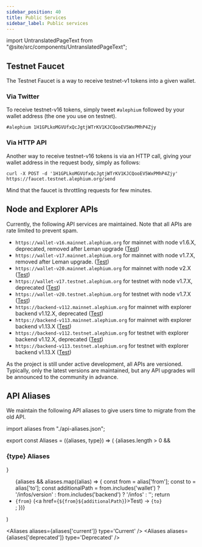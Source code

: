 ```yaml
---
sidebar_position: 40
title: Public Services
sidebar_label: Public services
---
```


import UntranslatedPageText from "@site/src/components/UntranslatedPageText";

<UntranslatedPageText />

## Testnet Faucet

The Testnet Faucet is a way to receive testnet-v1 tokens into a given wallet.

### Via Twitter

To receive testnet-v16 tokens, simply tweet `#alephium` followed by your wallet address (the one you use on testnet).

```
#alephium 1H1GPLkoMGVUfxQcJgtjWTrKV1KJCQooEV5WxPMhP4Zjy
```

### Via HTTP API

Another way to receive testnet-v16 tokens is via an HTTP call, giving your wallet address in the request body, simply as follows:

```
curl -X POST -d '1H1GPLkoMGVUfxQcJgtjWTrKV1KJCQooEV5WxPMhP4Zjy' https://faucet.testnet.alephium.org/send
```

Mind that the faucet is throttling requests for few minutes.

## Node and Explorer APIs

Currently, the following API services are maintained. Note that all APIs are rate limited to prevent spam.
* `https://wallet-v16.mainnet.alephium.org` for mainnet with node v1.6.X, deprecated, removed after Leman upgrade ([Test](https://wallet-v16.mainnet.alephium.org/infos/version))
* `https://wallet-v17.mainnet.alephium.org` for mainnet with node v1.7.X, removed after Leman upgrade. ([Test](https://wallet-v17.mainnet.alephium.org/infos/version))
* `https://wallet-v20.mainnet.alephium.org` for mainnet with node v2.X ([Test](https://wallet-v20.mainnet.alephium.org/infos/version))
* `https://wallet-v17.testnet.alephium.org` for testnet with node v1.7.X, deprecated ([Test](https://wallet-v17.testnet.alephium.org/infos/version))
* `https://wallet-v20.testnet.alephium.org` for testnet with node v1.7.X ([Test](https://wallet-v207.testnet.alephium.org/infos/version))
* `https://backend-v112.mainnet.alephium.org` for mainnet with explorer backend v1.12.X, deprecated ([Test](https://backend-v112.mainnet.alephium.org/infos))
* `https://backend-v113.mainnet.alephium.org` for mainnet with explorer backend v1.13.X ([Test](https://backend-v113.mainnet.alephium.org/infos))
* `https://backend-v112.testnet.alephium.org` for testnet with explorer backend v1.12.X, deprecated ([Test](https://backend-v112.testnet.alephium.org/infos))
* `https://backend-v113.testnet.alephium.org` for testnet with explorer backend v1.13.X ([Test](https://backend-v113.testnet.alephium.org/infos))

As the project is still under active development, all APIs are versioned. Typically, only the latest versions are maintained, but any API upgrades will be announced to the community in advance.

## API Aliases

We maintain the following API aliases to give users time to migrate from the old API.

import aliases from "./api-aliases.json";

export const Aliases = ({aliases, type}) => (
    <Box>
        {aliases.length > 0 && <h3>{type} Aliases</h3>}
        <ul>{aliases && aliases.map((alias) => {
            const from = alias['from'];
            const to = alias['to'];
            const additionalPath = from.includes('wallet') ? '/infos/version' : from.includes('backend') ? '/infos' : '';
            return <li key={from}><code>{from}</code> (<a href={`${from}${additionalPath}`}>Test</a>) -> <code>{to}</code></li>;
        })}</ul>
    </Box>
)

<Aliases aliases={aliases['current']} type='Current' />
<Aliases aliases={aliases['deprecated']} type='Deprecated' />
